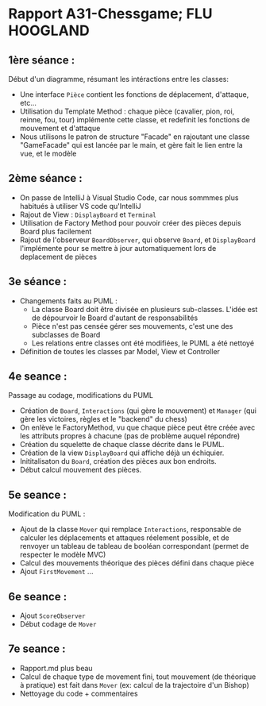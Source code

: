 # Rapport A31-Chessgame; FLU HOOGLAND

## 1ère séance :

Début d'un diagramme, résumant les intéractions entre les classes:

- Une interface `Pièce` contient les fonctions de déplacement, d'attaque, etc...
- Utilisation du Template Method : chaque pièce (cavalier, pion, roi, reinne, fou, tour) implémente cette classe, et redefinit les fonctions de mouvement et d'attaque
- Nous utilisons le patron de structure "Facade" en rajoutant une classe "GameFacade" qui est lancée par le main, et gère fait le lien entre la vue, et le modèle

## 2ème séance :

- On passe de IntelliJ à Visual Studio Code, car nous sommmes plus habitués à utiliser VS code qu'IntelliJ
- Rajout de View : `DisplayBoard` et `Terminal`
- Utilisation de Factory Method pour pouvoir créer des pièces depuis Board plus facilement
- Rajout de l'observeur `BoardObserver`, qui observe `Board`, et `DisplayBoard` l'implémente pour se mettre à jour automatiquement lors de deplacement de pièces

## 3e séance :

- Changements faits au PUML :
  - La classe Board doit être divisée en plusieurs sub-classes. L'idée est de dépourvoir le Board d'autant de responsabilités
  - Pièce n'est pas censée gérer ses mouvements, c'est une des subclasses de Board
  - Les relations entre classes ont été modifiées, le PUML a été nettoyé
- Définition de toutes les classes par Model, View et Controller

## 4e seance :

Passage au codage, modifications du PUML

- Création de `Board`, `Interactions` (qui gère le mouvement) et `Manager` (qui gère les victoires, règles et le "backend" du chess)
- On enlève le FactoryMethod, vu que chaque pièce peut être créée avec les attributs propres à chacune (pas de problème auquel répondre)
- Création du squelette de chaque classe décrite dans le PUML.
- Création de la view `DisplayBoard` qui affiche déjà un échiquier.
- Inititalisaton du `Board`, création des pièces aux bon endroits.
- Début calcul mouvement des pièces.

## 5e seance :

Modification du PUML :

- Ajout de la classe `Mover` qui remplace `Interactions`, responsable de calculer les déplacements et attaques réelement possible, et de renvoyer un tableau de tableau de booléan correspondant (permet de respecter le modèle MVC)
- Calcul des mouvements théorique des pièces défini dans chaque pièce
- Ajout `FirstMovement` ...

## 6e seance :

- Ajout `ScoreObserver`
- Début codage de `Mover`

## 7e seance :

- Rapport.md plus beau
- Calcul de chaque type de movement fini, tout mouvement (de théorique à pratique) est fait dans `Mover` (ex: calcul de la trajectoire d'un Bishop)
- Nettoyage du code + commentaires
